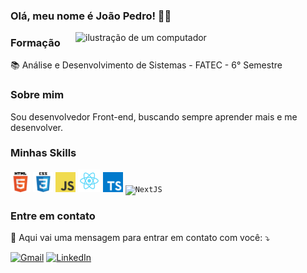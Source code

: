### Olá, meu nome é João Pedro! 🤙🏻 

<img src="https://github.com/joao0814/joao0814/assets/85847514/b95671b0-efac-404f-a93b-ef1da6c7f4b8" alt="ilustração de um computador" min-width="400px" max-width="400px" width="400px" align="right">

### Formação 

<p align="left">
  📚 Análise e Desenvolvimento de Sistemas - FATEC - 6° Semestre 
</p>



### Sobre mim 
<p align="left">
  Sou desenvolvedor Front-end, buscando sempre aprender mais e me desenvolver. 
</p>



### Minhas Skills

<code><img href="https://developer.mozilla.org/pt-BR/docs/Web/HTML" height="32" src="https://raw.githubusercontent.com/github/explore/80688e429a7d4ef2fca1e82350fe8e3517d3494d/topics/html/html.png" alt="HTML5"/></code>
<code><img href="https://developer.mozilla.org/pt-BR/docs/Web/CSS" height="32" src="https://raw.githubusercontent.com/github/explore/80688e429a7d4ef2fca1e82350fe8e3517d3494d/topics/css/css.png" alt="CSS"/></code>
<code><img href="https://developer.mozilla.org/pt-BR/docs/Web/JavaScript" height="32" src="https://raw.githubusercontent.com/github/explore/80688e429a7d4ef2fca1e82350fe8e3517d3494d/topics/javascript/javascript.png" alt="Javascript"/></code>
<code><img href="https://developer.mozilla.org/pt-BR/docs/Learn/Tools_and_testing/Client-side_JavaScript_frameworks/React_getting_started" height="36" src="https://raw.githubusercontent.com/github/explore/80688e429a7d4ef2fca1e82350fe8e3517d3494d/topics/react/react.png" alt="React"/></code>
<code><img href="https://www.typescriptlang.org/docs/handbook/typescript-in-5-minutes.html" height="32" src="https://raw.githubusercontent.com/github/explore/80688e429a7d4ef2fca1e82350fe8e3517d3494d/topics/typescript/typescript.png" alt="Typescript"/></code>
<code><img href="https://nextjs.org/docs" height="36" src="https://github.com/joao0814/joao0814/assets/85847514/8640d891-b667-4bbd-b8e4-b7fc06b241da" alt="NextJS"/></code>



### Entre em contato 

<p align="left">
  💌 Aqui vai uma mensagem para entrar em contato com você: ⤵️
</p>

<p align="left">
  <a href="mailto:joaopmfranca@gmail.com" title="Gmail">
  <img src="https://img.shields.io/badge/-Gmail-FF0000?style=flat-square&labelColor=FF0000&logo=gmail&logoColor=white&link=LINK-DO-SEU-GMAIL" alt="Gmail"/></a>
  <a href="https://www.linkedin.com/in/jo%C3%A3o-pedro-fran%C3%A7a-4990791b7/" title="LinkedIn">
  <img src="https://img.shields.io/badge/-Linkedin-0e76a8?style=flat-square&logo=Linkedin&logoColor=white&link=LINK-DO-SEU-LINKEDIN" alt="LinkedIn"/></a>
</p>
